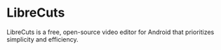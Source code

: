 # LibreCuts
LibreCuts is a free, open-source video editor for Android that prioritizes simplicity and efficiency.
